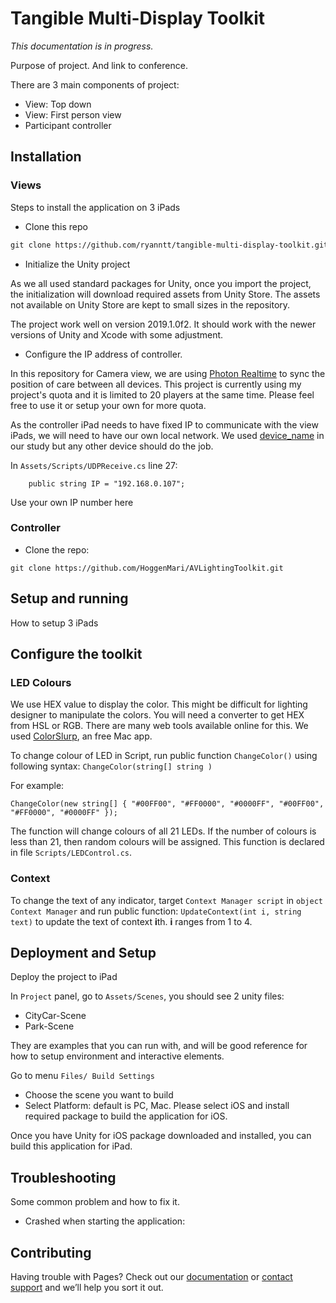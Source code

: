 # Tangible Multi-Display Toolkit

*This documentation is in progress.*

Purpose of project. And link to conference.

There are 3 main components of project:
- View: Top down
- View: First person view
- Participant controller

## Installation

### Views

Steps to install the application on 3 iPads

- Clone this repo

```markdown
git clone https://github.com/ryanntt/tangible-multi-display-toolkit.git
```

- Initialize the Unity project

As we all used standard packages for Unity, once you import the project, the initialization will download required assets from Unity Store. The assets not available on Unity Store are kept to small sizes in the repository.

The project work well on version 2019.1.0f2. It should work with the newer versions of Unity and Xcode with some adjustment. 

- Configure the IP address of controller.

In this repository for Camera view, we are using [Photon Realtime](https://www.photonengine.com/en-US/Realtime) to sync the position of care between all devices. This project is currently using my project's quota and it is limited to 20 players at the same time. Please feel free to use it or setup your own for more quota.

As the controller iPad needs to have fixed IP to communicate with the view iPads, we will need to have our own local network. We used [device_name](#) in our study but any other device should do the job.

In `Assets/Scripts/UDPReceive.cs` line 27:
```
    public string IP = "192.168.0.107";
```

Use your own IP number here



### Controller

- Clone the repo:
```
git clone https://github.com/HoggenMari/AVLightingToolkit.git
```

## Setup and running

How to setup 3 iPads

## Configure the toolkit

### LED Colours
We use HEX value to display the color. This might be difficult for lighting designer to manipulate the colors. You will need a converter to get HEX from HSL or RGB. There are many web tools available online for this. We used [ColorSlurp](https://colorslurp.com/), an free Mac app.


To change colour of LED in Script, run public function ```ChangeColor()``` using following syntax:
```ChangeColor(string[] string )```

For example:

```ChangeColor(new string[] { "#00FF00", "#FF0000", "#0000FF", "#00FF00", "#FF0000", "#0000FF" });```

The function will change colours of all 21 LEDs. If the number of colours is less than 21, then random colours will be assigned. This function is declared in file ```Scripts/LEDControl.cs```.

### Context

To change the text of any indicator, target ``Context Manager script`` in ``object Context Manager`` and run public function:
`UpdateContext(int i, string text)` to update the text of context **i**th. **i** ranges from 1 to 4.


## Deployment and Setup

Deploy the project to iPad

In `Project` panel, go to `Assets/Scenes`, you should see 2 unity files:
- CityCar-Scene
- Park-Scene

They are examples that you can run with, and will be good reference for how to setup environment and interactive elements.

Go to menu `Files/ Build Settings`
- Choose the scene you want to build
- Select Platform: default is PC, Mac. Please select iOS and install required package to build the application for iOS.

Once you have Unity for iOS package downloaded and installed, you can build this application for iPad. 


## Troubleshooting
Some common problem and how to fix it.

- Crashed when starting the application: 

## Contributing

Having trouble with Pages? Check out our [documentation](https://docs.github.com/categories/github-pages-basics/) or [contact support](https://github.com/contact) and we’ll help you sort it out.